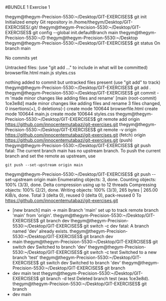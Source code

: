 
#BUNDLE 1 Exercise 1

thegym@thegym-Precision-5530:~/Desktop/GIT-EXERCISES$ git init
Initialized empty Git repository in /home/thegym/Desktop/GIT-EXERCISES/.git/
thegym@thegym-Precision-5530:~/Desktop/GIT-EXERCISES$ git config --global init.defaultBranch main
thegym@thegym-Precision-5530:~/D
thegym@thegym-Precision-5530:~/Desktop
thegym@thegym-Precision-5530:~/Desktop/GIT-EXERCISES$ git status
On branch main

No commits yet

Untracked files:
  (use "git add <file>..." to include in what will be committed)
        browserfile.html
        main.js
        styles.css

nothing added to commit but untracked files present (use "git add" to track)
thegym@thegym-Precision-5530:~/Desktop/GIT-EXERCISES$ git add .
thegym@thegym-Precision-5530:~/Desktop/GIT-EXERCISES$ git commit -m 'made minor changes like adding files and rename'
[main (root-commit) 1ce3e8d] made minor changes like adding files and rename
 3 files changed, 0 insertions(+), 0 deletions(-)
 create mode 100644 browserfile.html
 create mode 100644 main.js
 create mode 100644 styles.css
thegym@thegym-Precision-5530:~/Desktop/GIT-EXERCISES$ git remote add origin https://github.com/innocentemutabazi/git-exercises.git
thegym@thegym-Precision-5530:~/Desktop/GIT-EXERCISES$ git remote -v
origin  https://github.com/innocentemutabazi/git-exercises.git (fetch)
origin  https://github.com/innocentemutabazi/git-exercises.git (push)
thegym@thegym-Precision-5530:~/Desktop/GIT-EXERCISES$ git push
fatal: The current branch main has no upstream branch.
To push the current branch and set the remote as upstream, use

    git push --set-upstream origin main

thegym@thegym-Precision-5530:~/Desktop/GIT-EXERCISES$ git push --set-upstream origin main
Enumerating objects: 3, done.
Counting objects: 100% (3/3), done.
Delta compression using up to 12 threads
Compressing objects: 100% (2/2), done.
Writing objects: 100% (3/3), 265 bytes | 265.00 KiB/s, done.
Total 3 (delta 0), reused 0 (delta 0), pack-reused 0
To https://github.com/innocentemutabazi/git-exercises.git
 * [new branch]      main -> main
Branch 'main' set up to track remote branch 'main' from 'origin'.
thegym@thegym-Precision-5530:~/Desktop/GIT-EXERCISES$ git branch dev
thegym@thegym-Precision-5530:~/Desktop/GIT-EXERCISES$ git switch -c dev
fatal: A branch named 'dev' already exists.
thegym@thegym-Precision-5530:~/Desktop/GIT-EXERCISES$ git branch
  dev
* main
thegym@thegym-Precision-5530:~/Desktop/GIT-EXERCISES$ git switch dev
Switched to branch 'dev'
thegym@thegym-Precision-5530:~/Desktop/GIT-EXERCISES$ git switch -c test
Switched to a new branch 'test'
thegym@thegym-Precision-5530:~/Desktop/GIT-EXERCISES$ git switch dev
Switched to branch 'dev'
thegym@thegym-Precision-5530:~/Desktop/GIT-EXERCISES$ git branch
* dev
  main
  test
thegym@thegym-Precision-5530:~/Desktop/GIT-EXERCISES$ git branch -d test
Deleted branch test (was 1ce3e8d).
thegym@thegym-Precision-5530:~/Desktop/GIT-EXERCISES$ git branch
* dev
  main